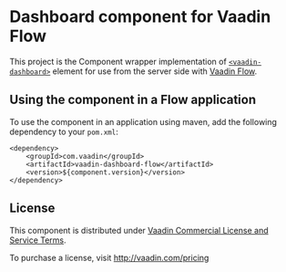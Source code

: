 # Dashboard component for Vaadin Flow

This project is the Component wrapper implementation of [`<vaadin-dashboard>`](https://github.com/vaadin/web-components/tree/main/packages/dashboard)
element for use from the server side with [Vaadin Flow](https://github.com/vaadin/flow).

## Using the component in a Flow application

To use the component in an application using maven,
add the following dependency to your `pom.xml`:
```
<dependency>
    <groupId>com.vaadin</groupId>
    <artifactId>vaadin-dashboard-flow</artifactId>
    <version>${component.version}</version>
</dependency>
```

## License

This component is distributed under [Vaadin Commercial License and Service Terms](https://vaadin.com/commercial-license-and-service-terms).

To purchase a license, visit http://vaadin.com/pricing
